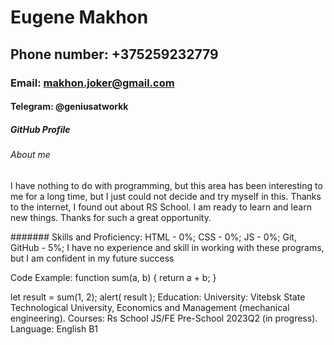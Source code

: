 # Eugene Makhon

## Phone number: +375259232779
### Email: makhon.joker@gmail.com
#### Telegram: @geniusatworkk
##### GitHub Profile 
###### About me
I have nothing to do with programming, but this area has been interesting to me for a long time, but I just could not decide and try myself in this. Thanks to the internet, I found out about RS School. I am ready to learn and learn new things. Thanks for such a great opportunity.

####### Skills and Proficiency:
HTML - 0%;
CSS - 0%;
JS - 0%;
Git, GitHub - 5%;
I have no experience and skill in working with these programs, but I am confident in my future success

Code Example:
function sum(a, b) {
  return a + b;
}

let result = sum(1, 2);
alert( result );
Education:
University: Vitebsk State Technological University, Economics and Management (mechanical engineering).
Courses: Rs School JS/FE Pre-School 2023Q2 (in progress).
Language:
English B1
